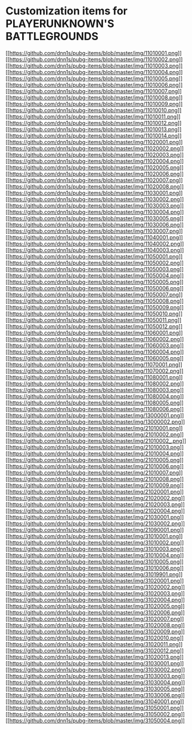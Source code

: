 # Customization items for PLAYERUNKNOWN'S BATTLEGROUNDS

[[https://github.com/dnn1s/pubg-items/blob/master/img/11010001.png]]
[[https://github.com/dnn1s/pubg-items/blob/master/img/11010002.png]]
[[https://github.com/dnn1s/pubg-items/blob/master/img/11010003.png]]
[[https://github.com/dnn1s/pubg-items/blob/master/img/11010004.png]]
[[https://github.com/dnn1s/pubg-items/blob/master/img/11010005.png]]
[[https://github.com/dnn1s/pubg-items/blob/master/img/11010006.png]]
[[https://github.com/dnn1s/pubg-items/blob/master/img/11010007.png]]
[[https://github.com/dnn1s/pubg-items/blob/master/img/11010008.png]]
[[https://github.com/dnn1s/pubg-items/blob/master/img/11010009.png]]
[[https://github.com/dnn1s/pubg-items/blob/master/img/11010010.png]]
[[https://github.com/dnn1s/pubg-items/blob/master/img/11010011.png]]
[[https://github.com/dnn1s/pubg-items/blob/master/img/11010012.png]]
[[https://github.com/dnn1s/pubg-items/blob/master/img/11010013.png]]
[[https://github.com/dnn1s/pubg-items/blob/master/img/11010014.png]]
[[https://github.com/dnn1s/pubg-items/blob/master/img/11020001.png]]
[[https://github.com/dnn1s/pubg-items/blob/master/img/11020002.png]]
[[https://github.com/dnn1s/pubg-items/blob/master/img/11020003.png]]
[[https://github.com/dnn1s/pubg-items/blob/master/img/11020004.png]]
[[https://github.com/dnn1s/pubg-items/blob/master/img/11020005.png]]
[[https://github.com/dnn1s/pubg-items/blob/master/img/11020006.png]]
[[https://github.com/dnn1s/pubg-items/blob/master/img/11020007.png]]
[[https://github.com/dnn1s/pubg-items/blob/master/img/11020008.png]]
[[https://github.com/dnn1s/pubg-items/blob/master/img/11030001.png]]
[[https://github.com/dnn1s/pubg-items/blob/master/img/11030002.png]]
[[https://github.com/dnn1s/pubg-items/blob/master/img/11030003.png]]
[[https://github.com/dnn1s/pubg-items/blob/master/img/11030004.png]]
[[https://github.com/dnn1s/pubg-items/blob/master/img/11030005.png]]
[[https://github.com/dnn1s/pubg-items/blob/master/img/11030006.png]]
[[https://github.com/dnn1s/pubg-items/blob/master/img/11030007.png]]
[[https://github.com/dnn1s/pubg-items/blob/master/img/11040001.png]]
[[https://github.com/dnn1s/pubg-items/blob/master/img/11040002.png]]
[[https://github.com/dnn1s/pubg-items/blob/master/img/11040003.png]]
[[https://github.com/dnn1s/pubg-items/blob/master/img/11050001.png]]
[[https://github.com/dnn1s/pubg-items/blob/master/img/11050002.png]]
[[https://github.com/dnn1s/pubg-items/blob/master/img/11050003.png]]
[[https://github.com/dnn1s/pubg-items/blob/master/img/11050004.png]]
[[https://github.com/dnn1s/pubg-items/blob/master/img/11050005.png]]
[[https://github.com/dnn1s/pubg-items/blob/master/img/11050006.png]]
[[https://github.com/dnn1s/pubg-items/blob/master/img/11050007.png]]
[[https://github.com/dnn1s/pubg-items/blob/master/img/11050008.png]]
[[https://github.com/dnn1s/pubg-items/blob/master/img/11050009.png]]
[[https://github.com/dnn1s/pubg-items/blob/master/img/11050010.png]]
[[https://github.com/dnn1s/pubg-items/blob/master/img/11050011.png]]
[[https://github.com/dnn1s/pubg-items/blob/master/img/11050012.png]]
[[https://github.com/dnn1s/pubg-items/blob/master/img/11060001.png]]
[[https://github.com/dnn1s/pubg-items/blob/master/img/11060002.png]]
[[https://github.com/dnn1s/pubg-items/blob/master/img/11060003.png]]
[[https://github.com/dnn1s/pubg-items/blob/master/img/11060004.png]]
[[https://github.com/dnn1s/pubg-items/blob/master/img/11060005.png]]
[[https://github.com/dnn1s/pubg-items/blob/master/img/11070001.png]]
[[https://github.com/dnn1s/pubg-items/blob/master/img/11070002.png]]
[[https://github.com/dnn1s/pubg-items/blob/master/img/11080001.png]]
[[https://github.com/dnn1s/pubg-items/blob/master/img/11080002.png]]
[[https://github.com/dnn1s/pubg-items/blob/master/img/11080003.png]]
[[https://github.com/dnn1s/pubg-items/blob/master/img/11080004.png]]
[[https://github.com/dnn1s/pubg-items/blob/master/img/11080005.png]]
[[https://github.com/dnn1s/pubg-items/blob/master/img/11080006.png]]
[[https://github.com/dnn1s/pubg-items/blob/master/img/13000001.png]]
[[https://github.com/dnn1s/pubg-items/blob/master/img/13000002.png]]
[[https://github.com/dnn1s/pubg-items/blob/master/img/21010001.png]]
[[https://github.com/dnn1s/pubg-items/blob/master/img/21010002.png]]
[[https://github.com/dnn1s/pubg-items/blob/master/img/21010002_.png]]
[[https://github.com/dnn1s/pubg-items/blob/master/img/21010003.png]]
[[https://github.com/dnn1s/pubg-items/blob/master/img/21010004.png]]
[[https://github.com/dnn1s/pubg-items/blob/master/img/21010005.png]]
[[https://github.com/dnn1s/pubg-items/blob/master/img/21010006.png]]
[[https://github.com/dnn1s/pubg-items/blob/master/img/21010007.png]]
[[https://github.com/dnn1s/pubg-items/blob/master/img/21010008.png]]
[[https://github.com/dnn1s/pubg-items/blob/master/img/21010009.png]]
[[https://github.com/dnn1s/pubg-items/blob/master/img/21020001.png]]
[[https://github.com/dnn1s/pubg-items/blob/master/img/21020002.png]]
[[https://github.com/dnn1s/pubg-items/blob/master/img/21020003.png]]
[[https://github.com/dnn1s/pubg-items/blob/master/img/21020004.png]]
[[https://github.com/dnn1s/pubg-items/blob/master/img/21030001.png]]
[[https://github.com/dnn1s/pubg-items/blob/master/img/21030002.png]]
[[https://github.com/dnn1s/pubg-items/blob/master/img/21090001.png]]
[[https://github.com/dnn1s/pubg-items/blob/master/img/31010001.png]]
[[https://github.com/dnn1s/pubg-items/blob/master/img/31010002.png]]
[[https://github.com/dnn1s/pubg-items/blob/master/img/31010003.png]]
[[https://github.com/dnn1s/pubg-items/blob/master/img/31010004.png]]
[[https://github.com/dnn1s/pubg-items/blob/master/img/31010005.png]]
[[https://github.com/dnn1s/pubg-items/blob/master/img/31010006.png]]
[[https://github.com/dnn1s/pubg-items/blob/master/img/31019901.png]]
[[https://github.com/dnn1s/pubg-items/blob/master/img/31020001.png]]
[[https://github.com/dnn1s/pubg-items/blob/master/img/31020002.png]]
[[https://github.com/dnn1s/pubg-items/blob/master/img/31020003.png]]
[[https://github.com/dnn1s/pubg-items/blob/master/img/31020004.png]]
[[https://github.com/dnn1s/pubg-items/blob/master/img/31020005.png]]
[[https://github.com/dnn1s/pubg-items/blob/master/img/31020006.png]]
[[https://github.com/dnn1s/pubg-items/blob/master/img/31020007.png]]
[[https://github.com/dnn1s/pubg-items/blob/master/img/31020008.png]]
[[https://github.com/dnn1s/pubg-items/blob/master/img/31020009.png]]
[[https://github.com/dnn1s/pubg-items/blob/master/img/31020010.png]]
[[https://github.com/dnn1s/pubg-items/blob/master/img/31020011.png]]
[[https://github.com/dnn1s/pubg-items/blob/master/img/31020012.png]]
[[https://github.com/dnn1s/pubg-items/blob/master/img/31020013.png]]
[[https://github.com/dnn1s/pubg-items/blob/master/img/31030001.png]]
[[https://github.com/dnn1s/pubg-items/blob/master/img/31030002.png]]
[[https://github.com/dnn1s/pubg-items/blob/master/img/31030003.png]]
[[https://github.com/dnn1s/pubg-items/blob/master/img/31030004.png]]
[[https://github.com/dnn1s/pubg-items/blob/master/img/31030005.png]]
[[https://github.com/dnn1s/pubg-items/blob/master/img/31030006.png]]
[[https://github.com/dnn1s/pubg-items/blob/master/img/31040001.png]]
[[https://github.com/dnn1s/pubg-items/blob/master/img/31050001.png]]
[[https://github.com/dnn1s/pubg-items/blob/master/img/31050002.png]]
[[https://github.com/dnn1s/pubg-items/blob/master/img/31050004.png]]
